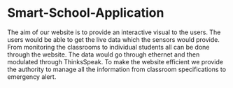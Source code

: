 # Smart-School-Application

The aim of our website is to provide an interactive visual to the users. The users would be able to get the live data which the sensors would provide. From monitoring the classrooms to individual students all can be done through the website. The data would go through ethernet and then modulated through ThinksSpeak. To make the website efficient we provide the authority to manage all the information from classroom specifications to emergency alert.
